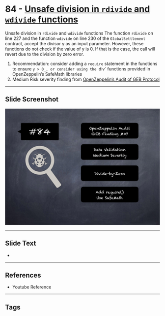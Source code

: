 
# 84 - [Unsafe division in `rdivide` and `wdivide` functions](./Unsafe%20division%20in%20`rdivide`%20and%20`wdivide`%20functions.md)

Unsafe division in `rdivide` and `wdivide` functions The function `rdivide` on line 227 and the function `wdivide` on line 230 of the `GlobalSettlement` contract, accept the divisor y as an input parameter. However, these functions do not check if the value of y is 0. If that is the case, the call will revert due to the division by zero error.


1. Recommendation: consider adding a `require` statement in the functions to ensure `y > 0_, or consider using the `div` functions provided in OpenZeppelin’s SafeMath libraries
2. Medium Risk severity finding from [OpenZeppelin’s Audit of GEB Protocol](https://blog.openzeppelin.com/geb-protocol-audit/)


___
## Slide Screenshot
![084.png](../../images/7.%20Audit%20Findings%20101/084.png)
___
## Slide Text
- 
___
## References
- Youtube Reference
___
## Tags
